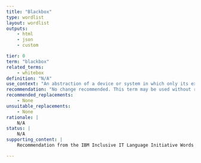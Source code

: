 ```yaml
---
title: "Blackbox"
type: wordlist
layout: wordlist
outputs:
    - html
    - json
    - custom

tier: 0
term: "blackbox"
related_terms:
    - whitebox
definition: "N/A"
use_context: "An abstraction of a device or system in which only its externally visible behavior is considered and not its implementation or inner workings."
recommendation: "No change recommended. This term may be used without restriction. Blackbox refers to opacity, such as details that aren't visible or are not the focus. This term is not based on a good/bad binary where white is represented as good or black is represented as bad and so does not promote racial bias."
recommended_replacements:
    - None
unsuitable_replacements:
    - None
rationale: |
    N/A
status: | 
    N/A
supporting_content: | 
    Recommendation from the IBM Inclusive IT Language Initiative Words Matter working group

---
```

